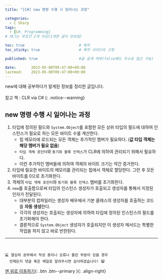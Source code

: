 ```yaml
---
title: "[C#] new 명령 수행 시 일어나는 과정"

categories:
  - C Sharp
tags:
  - [C#, Programming]
# 태그는 무조건 2개 이상(1개면 글이 안보임)

toc: true                         # 목차
toc_sticky: true                  # 목차 사이드바 고정

published: true                   #글 공개 여부(false해도 주소로 접근 가능)

date:       2023-05-08T09:47:00+09:00
lastmod:    2023-05-08T09:47:00+09:00
---
```


<!-- description : 25자에서 160자 사이 -->
new에 대해 공부하다가 알게된 정보를 정리한 글입니다.<br>  
참고 책 : CLR via C#
{: .notice--warning}

## new 명령 수행 시 일어나는 과정

1. 타입에 정의된 필드와 `System.Object`를 포함한 모든 상위 타입의 필드에 대하여 인스턴스가 필요로 하는 모든 바이트 수를 계산한다.
   - 힙 메모리에 로드되는 모든 객체는 추가적인 멤버가 필요하다. (**값 타입 객체는 해당 멤버가 필요 없음**)
   - `타입 객체 포인터`와 `동기화 블록 인덱스`가 CLR에 의하여 관리되기 위해서 필요하다.
   - 이런 추가적인 멤버들에 의하여 객체의 바이트 크기는 약간 증가한다.
2. 타입에 필요한 바이트의 메모리를 관리되는 힙에서 객체로 할당한다. 그런 후 모든 바이트를 0으로 초기화한다.
3. 객체의 `타입 객체 포인터`와 `동기화 블록 인덱스` 멤버를 초기화한다.
4. `new`를 호출함으로써 타입의 인스턴스 생성자가 호출되고 생성자를 통해서 지정된 인자가 전달된다.
   - 대부분의 컴파일러는 생성자 배우에서 기본 클래스의 생성자를 호출하는 코드를 **자동 생성**한다.
   - 각각의 생성자는 호출되는 생성자에 의하여 타입에 정의된 인스턴스의 필드를 초기화해야 한다.
   - 결론적으로 `System.Object` 생성자가 호출되지만 이 생성자 메서드는 특별한 작업을 하지 않고 바로 반한된다.

***
<br>

    💻 열심히 공부해서 작성 중이니 오류나 틀린 부분이 있을 경우 
      언제든지 댓글 혹은 메일로 알려주시면 감사하겠습니다! 😸


[맨 위로 이동하기](#){: .btn .btn--primary }{: .align-right}
